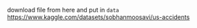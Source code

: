 download file from here and put in <code>data</code> https://www.kaggle.com/datasets/sobhanmoosavi/us-accidents